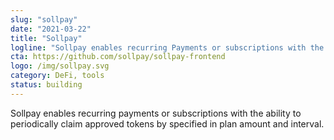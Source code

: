 ```yaml
---
slug: "sollpay"
date: "2021-03-22"
title: "Sollpay"
logline: "Sollpay enables recurring Payments or subscriptions with the ability to periodically claim approved tokens by specified in plan amount and interval."
cta: https://github.com/sollpay/sollpay-frontend
logo: /img/sollpay.svg
category: DeFi, tools
status: building
---
```


Sollpay enables recurring payments or subscriptions with the ability to periodically claim approved tokens by specified in plan amount and interval.
